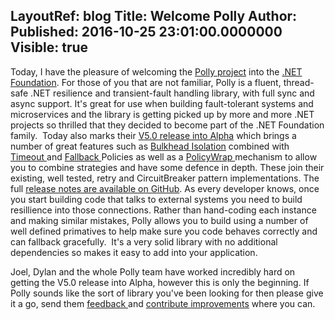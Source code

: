 LayoutRef: blog
Title: Welcome Polly
Author: 
Published: 2016-10-25 23:01:00.0000000
Visible: true
---
<p>Today, I have the pleasure of welcoming the <a href="http://www.thepollyproject.org/">Polly project</a>&nbsp;into the <a href="/">.NET Foundation</a>. For those of you that are not familiar,&nbsp;<span>Polly is a fluent, thread-safe .NET resilience and transient-fault handling library, with full sync and async support. It's great for use when building fault-tolerant systems and microservices and the library is getting picked up by more and more .NET projects so thrilled that they decided to become part of the .NET Foundation family. &nbsp;Today also marks their <a href="http://www.thepollyproject.org/2016/10/25/polly-5-0-a-wider-resilience-framework/">V5.0 release into Alpha</a>&nbsp;which brings a number of great features such as <a href="https://github.com/App-vNext/Polly/wiki/Bulkhead">Bulkhead Isolation</a>&nbsp;combined with <a href="https://github.com/App-vNext/Polly/wiki/Timeout">Timeout </a>and <a href="https://github.com/App-vNext/Polly/wiki/Fallback">Fallback </a>Policies as well as a <a href="https://github.com/App-vNext/Polly/wiki/PolicyWrap">PolicyWrap </a>mechanism to allow you to combine strategies and have some defence in depth. These join their existing, well tested, retry and CircuitBreaker pattern implementations. The full <a href="https://github.com/App-vNext/Polly/blob/v5.0-alpha/CHANGELOG.md">release notes are available on GitHub</a>. As every developer&nbsp;knows, once you start building code that talks to external systems you need to build resillience into those connections. Rather than hand-coding each instance and making similar mistakes, Polly allows you to build using a number of well defined primatives to help make sure you code behaves correctly and can fallback gracefully. &nbsp;It's a very solid library with no additional dependencies so makes it easy to add into your application.</span></p>

<p><span>Joel, Dylan and the whole Polly team have worked incredibly hard on getting the V5.0 release into Alpha, however this is only the beginning. If Polly sounds like the sort of library you've been looking for then please give it a go, send them <a href="https://github.com/App-vNext/Polly">feedback </a>and <a href="https://github.com/App-vNext/Polly">contribute improvements</a>&nbsp;where you can.&nbsp;</span></p>
